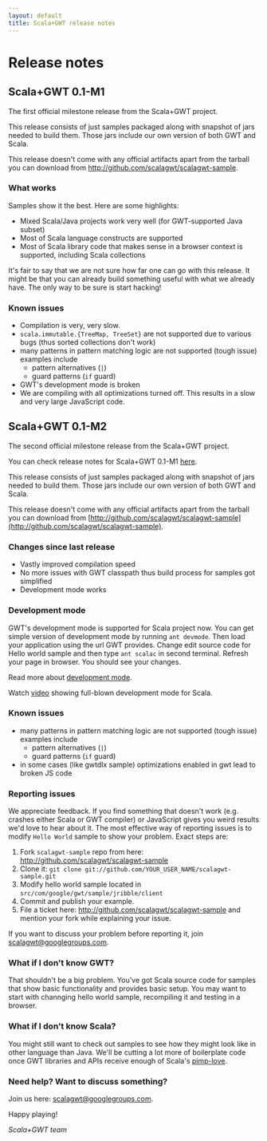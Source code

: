 ```yaml
---
layout: default
title: Scala+GWT release notes
---
```


Release notes
=============

Scala+GWT 0.1-M1
----------------

The first official milestone release from the Scala+GWT project.

This release consists of just samples packaged along with snapshot
of jars needed to build them. Those jars include our own version
of both GWT and Scala.

This release doesn't come with any official artifacts apart from the
tarball you can download from http://github.com/scalagwt/scalagwt-sample.

### What works

Samples show it the best. Here are some highlights:

  * Mixed Scala/Java projects work very well (for GWT-supported Java subset)
  * Most of Scala language constructs are supported
  * Most of Scala library code that makes sense in a browser context is supported, including Scala collections

It's fair to say that we are not sure how far one can go with this release. It might be that you can already
build something useful with what we already have. The only way to be sure is start hacking!

### Known issues

  * Compilation is very, very slow.
  * `scala.immutable.{TreeMap, TreeSet}` are not supported due to various bugs (thus sorted collections don't work)
  * many patterns in pattern matching logic are not supported (tough issue) examples include
    * pattern alternatives (`|`)
    * guard patterns (`if` guard)
  * GWT's development mode is broken
  * We are compiling with all optimizations turned off. This results in a slow and very large JavaScript code.
  
Scala+GWT 0.1-M2
----------------

The second official milestone release from the Scala+GWT project.

You can check release notes for Scala+GWT 0.1-M1 [here](http://scalagwt.github.com/releasenotes).

This release consists of just samples packaged along with snapshot
of jars needed to build them. Those jars include our own version
of both GWT and Scala.

This release doesn't come with any official artifacts apart from the
tarball you can download from [http://github.com/scalagwt/scalagwt-sample](http://github.com/scalagwt/scalagwt-sample).

### Changes since last release

  * Vastly improved compilation speed
  * No more issues with GWT classpath thus build process for samples got simplified
  * Development mode works

### Development mode

GWT's development mode is supported for Scala project now. You can get simple version
of development mode by running `ant devmode`. Then load your application using the
url GWT provides. Change edit source code for Hello world sample and then type
`ant scalac` in second terminal. Refresh your page in browser. You should see your
changes.

Read more about [development mode](http://code.google.com/webtoolkit/doc/latest/DevGuideCompilingAndDebugging.html#DevGuideDevMode).

Watch [video](http://www.youtube.com/watch?v=w1nluQmkE8g) showing full-blown development mode for Scala.

### Known issues

  * many patterns in pattern matching logic are not supported (tough issue) examples include
    * pattern alternatives (`|`)
    * guard patterns (`if` guard)
  * in some cases (like gwtdlx sample) optimizations enabled in gwt lead to broken JS code

### Reporting issues

We appreciate feedback. If you find something that doesn't work (e.g. crashes either Scala or GWT compiler)
or JavaScript gives you weird results we'd love to hear about it. The most effective way of reporting issues
is to modify `Hello World` sample to show your problem. Exact steps are:

  1. Fork `scalagwt-sample` repo from here: http://github.com/scalagwt/scalagwt-sample
  2. Clone it: `git clone git://github.com/YOUR_USER_NAME/scalagwt-sample.git`
  3. Modify hello world sample located in `src/com/google/gwt/sample/jribble/client`
  4. Commit and publish your example.
  5. File a ticket here: http://github.com/scalagwt/scalagwt-sample and mention your
     fork while explaining your issue.

If you want to discuss your problem before reporting it, join
[scalagwt@googlegroups.com](http://groups.google.com/group/scalagwt).

### What if I don't know GWT?

That shouldn't be a big problem. You've got Scala source code for samples that show basic functionality
and provides basic setup. You may want to start with channging hello world sample, recompiling it and
testing in a browser.

### What if I don't know Scala?

You might still want to check out samples to see how they might look like in other language than Java.
We'll be cutting a lot more of boilerplate code once GWT libraries and APIs receive enough of Scala's
[pimp-love](http://www.artima.com/weblogs/viewpost.jsp?thread=179766).

### Need help? Want to discuss something?

Join us here: [scalagwt@googlegroups.com](http://groups.google.com/group/scalagwt).


Happy playing!

*Scala+GWT team*
